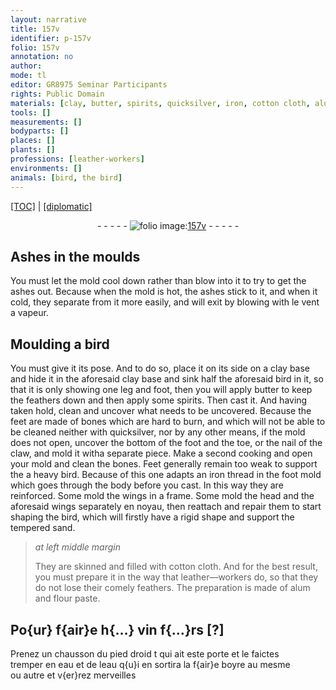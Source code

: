```yaml
---
layout: narrative
title: 157v
identifier: p-157v
folio: 157v
annotation: no
author:
mode: tl
editor: GR8975 Seminar Participants
rights: Public Domain
materials: [clay, butter, spirits, quicksilver, iron, cotton cloth, alum, flour paste, eau]
tools: []
measurements: []
bodyparts: []
places: []
plants: []
professions: [leather-workers]
environments: []
animals: [bird, the bird]
---
```


<p><a href="{{ site.baseurl }}/translation/" target="_blank">[TOC]</a> | <a href="{{ site.baseurl }}/texts/p-157v_tc/">[diplomatic]</a></p><div class="folio" align="center">- - - - - <a href="http://gallica.bnf.fr/ark:/12148/btv1b10500001g/f320.image" target="_blank"><img src="https://cu-mkp.github.io/2017-workshop-edition/assets/photo-icon.png" alt="folio image: " style="display:inline-block; margin-bottom:-3px;"/>157v</a> - - - - - </div>  
  

## Ashes in the moulds

 
You must let the mold cool down rather than blow into it to try to get the ashes out. Because when the mold is hot, the ashes stick to it, and when it cold, they separate from it more easily, and will exit by blowing with le vent a vapeur.

 
  

## Moulding a <span class="al">bird</span>

 
You must give it its pose. And to do so, place it on its side on a <span class="m">clay</span> base and hide it in the aforesaid <span class="m">clay</span> base and sink half the aforesaid <span class="al">bird</span> in it, so that it is only showing one leg and foot, then you will apply <span class="m">butter</span> to keep the feathers down and then apply some <span class="m">spirits</span>. Then cast it. And having taken hold, clean and uncover what needs to be uncovered. Because the feet are made of bones which are hard to burn, and which will not be able to be cleaned neither with <span class="m">quicksilver</span>, nor by any other means, if the mold does not open, uncover the bottom of the foot and the toe, or the nail of the claw, and mold <span class="sup">it with</span>a separate piece. Make a second cooking and open your mold and clean the bones. Feet generally remain <span class="sup">too</span> weak to support the a heavy <span class="al">bird</span>. Because of this one adapts an <span class="m">iron</span> thread in the foot mold which goes through the body before you cast. In this way they are reinforced. Some mold the wings in a frame. Some mold the head and the aforesaid wings separately en noyau, then reattach and repair them to start shaping <span class="sup"><span class="al">the bird</span></span>, which will firstly have a rigid shape and support the tempered sand.
 
> *at left middle margin*
> 
> 
> They are skinned and filled with <span class="m">cotton cloth</span>. And for the best result, you must prepare it in the way that <span class="pro">leather—workers</span> do, so that they do not lose their comely feathers. The preparation is made of <span class="m">alum</span> and <span class="m">flour paste</span>.
 
 
  

## Po{ur} f{air}e h{…} vin f{…}rs [?]

 
Prenez un chausson du pied droid <span class="add">t</span> qui ait este porte et le faictes<br/> tremper en <span class="m">eau</span> et de l<span class="m">eau</span> q{u}i en sortira la f{air}e boyre au mesme<br/> ou autre et v{er}rez merveilles
 
